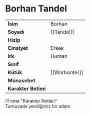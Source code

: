 # Borhan Tandel  
  
<div class="grid" markdown>  
  
|  |  |  
|---|---|  
| **İsim** | Borhan |  
| **Soyadı** | [[Tandel]] |  
| **Hizip** |  |  
| **Cinsiyet** | Erkek |  
| **Irk** | Human |  
| **Sınıf** |  |  
| **Kütük** | [[Warbonter]] |  
| **Münasebet** |  |  
| **Karakter Betimi** |  |  
  
  
!!! note "Karakter Notları"  
	Turnuvada yendiğimiz bir adam  
  
  
</div>